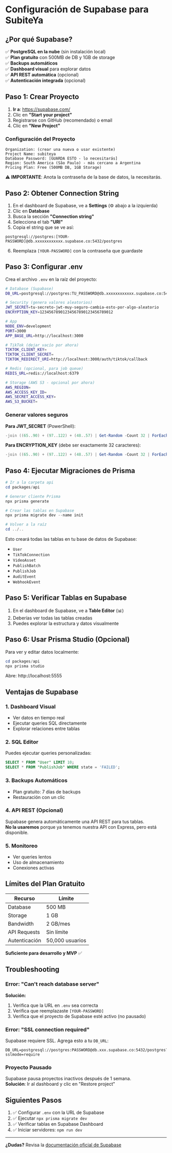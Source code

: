 # Configuración de Supabase para SubiteYa

## ¿Por qué Supabase?

✅ **PostgreSQL en la nube** (sin instalación local)  
✅ **Plan gratuito** con 500MB de DB y 1GB de storage  
✅ **Backups automáticos**  
✅ **Dashboard visual** para explorar datos  
✅ **API REST automática** (opcional)  
✅ **Autenticación integrada** (opcional)

## Paso 1: Crear Proyecto

1. **Ir a**: https://supabase.com/
2. Clic en **"Start your project"**
3. Registrarse con GitHub (recomendado) o email
4. Clic en **"New Project"**

### Configuración del Proyecto

```
Organization: (crear una nueva o usar existente)
Project Name: subiteya
Database Password: [GUARDA ESTO - lo necesitarás]
Region: South America (São Paulo) - más cercano a Argentina
Pricing Plan: Free (500MB DB, 1GB Storage)
```

⚠️ **IMPORTANTE**: Anota la contraseña de la base de datos, la necesitarás.

## Paso 2: Obtener Connection String

1. En el dashboard de Supabase, ve a **Settings** (⚙️ abajo a la izquierda)
2. Clic en **Database**
3. Busca la sección **"Connection string"**
4. Selecciona el tab **"URI"**
5. Copia el string que se ve así:

```
postgresql://postgres:[YOUR-PASSWORD]@db.xxxxxxxxxxxx.supabase.co:5432/postgres
```

6. Reemplaza `[YOUR-PASSWORD]` con la contraseña que guardaste

## Paso 3: Configurar .env

Crea el archivo `.env` en la raíz del proyecto:

```bash
# Database (Supabase)
DB_URL=postgresql://postgres:TU_PASSWORD@db.xxxxxxxxxxxx.supabase.co:5432/postgres

# Security (genera valores aleatorios)
JWT_SECRET=tu-secreto-jwt-muy-seguro-cambia-esto-por-algo-aleatorio
ENCRYPTION_KEY=12345678901234567890123456789012

# App
NODE_ENV=development
PORT=3000
APP_BASE_URL=http://localhost:3000

# TikTok (dejar vacío por ahora)
TIKTOK_CLIENT_KEY=
TIKTOK_CLIENT_SECRET=
TIKTOK_REDIRECT_URI=http://localhost:3000/auth/tiktok/callback

# Redis (opcional, para job queue)
REDIS_URL=redis://localhost:6379

# Storage (AWS S3 - opcional por ahora)
AWS_REGION=
AWS_ACCESS_KEY_ID=
AWS_SECRET_ACCESS_KEY=
AWS_S3_BUCKET=
```

### Generar valores seguros

**Para JWT_SECRET** (PowerShell):

```powershell
-join ((65..90) + (97..122) + (48..57) | Get-Random -Count 32 | ForEach-Object {[char]$_})
```

**Para ENCRYPTION_KEY** (debe ser exactamente 32 caracteres):

```powershell
-join ((65..90) + (97..122) + (48..57) | Get-Random -Count 32 | ForEach-Object {[char]$_})
```

## Paso 4: Ejecutar Migraciones de Prisma

```powershell
# Ir a la carpeta api
cd packages/api

# Generar cliente Prisma
npx prisma generate

# Crear las tablas en Supabase
npx prisma migrate dev --name init

# Volver a la raíz
cd ../..
```

Esto creará todas las tablas en tu base de datos de Supabase:

- `User`
- `TikTokConnection`
- `VideoAsset`
- `PublishBatch`
- `PublishJob`
- `AuditEvent`
- `WebhookEvent`

## Paso 5: Verificar Tablas en Supabase

1. En el dashboard de Supabase, ve a **Table Editor** (📊)
2. Deberías ver todas las tablas creadas
3. Puedes explorar la estructura y datos visualmente

## Paso 6: Usar Prisma Studio (Opcional)

Para ver y editar datos localmente:

```powershell
cd packages/api
npx prisma studio
```

Abre: http://localhost:5555

## Ventajas de Supabase

### 1. Dashboard Visual

- Ver datos en tiempo real
- Ejecutar queries SQL directamente
- Explorar relaciones entre tablas

### 2. SQL Editor

Puedes ejecutar queries personalizadas:

```sql
SELECT * FROM "User" LIMIT 10;
SELECT * FROM "PublishJob" WHERE state = 'FAILED';
```

### 3. Backups Automáticos

- Plan gratuito: 7 días de backups
- Restauración con un clic

### 4. API REST (Opcional)

Supabase genera automáticamente una API REST para tus tablas.  
**No la usaremos** porque ya tenemos nuestra API con Express, pero está disponible.

### 5. Monitoreo

- Ver queries lentos
- Uso de almacenamiento
- Conexiones activas

## Límites del Plan Gratuito

| Recurso       | Límite          |
| ------------- | --------------- |
| Database      | 500 MB          |
| Storage       | 1 GB            |
| Bandwidth     | 2 GB/mes        |
| API Requests  | Sin límite      |
| Autenticación | 50,000 usuarios |

**Suficiente para desarrollo y MVP** ✅

## Troubleshooting

### Error: "Can't reach database server"

**Solución:**

1. Verifica que la URL en `.env` sea correcta
2. Verifica que reemplazaste `[YOUR-PASSWORD]`
3. Verifica que el proyecto de Supabase esté activo (no pausado)

### Error: "SSL connection required"

Supabase requiere SSL. Agrega esto a tu `DB_URL`:

```env
DB_URL=postgresql://postgres:PASSWORD@db.xxx.supabase.co:5432/postgres?sslmode=require
```

### Proyecto Pausado

Supabase pausa proyectos inactivos después de 1 semana.  
**Solución**: Ir al dashboard y clic en "Restore project"

## Siguientes Pasos

1. ✅ Configurar `.env` con la URL de Supabase
2. ✅ Ejecutar `npx prisma migrate dev`
3. ✅ Verificar tablas en Supabase Dashboard
4. ✅ Iniciar servidores: `npm run dev`

---

**¿Dudas?** Revisa la [documentación oficial de Supabase](https://supabase.com/docs)

